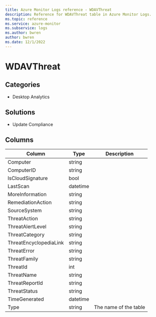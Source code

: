 ```yaml
---
title: Azure Monitor Logs reference - WDAVThreat
description: Reference for WDAVThreat table in Azure Monitor Logs.
ms.topic: reference
ms.service: azure-monitor
ms.subservice: logs
ms.author: bwren
author: bwren
ms.date: 12/1/2022
---
```


# WDAVThreat

 

## Categories

- Desktop Analytics
## Solutions

- Update Compliance




## Columns

| Column | Type | Description |
| --- | --- | --- |
| Computer | string |  |
| ComputerID | string |  |
| IsCloudSignature | bool |  |
| LastScan | datetime |  |
| MoreInformation | string |  |
| RemediationAction | string |  |
| SourceSystem | string |  |
| ThreatAction | string |  |
| ThreatAlertLevel | string |  |
| ThreatCategory | string |  |
| ThreatEncyclopediaLink | string |  |
| ThreatError | string |  |
| ThreatFamily | string |  |
| ThreatId | int |  |
| ThreatName | string |  |
| ThreatReportId | string |  |
| ThreatStatus | string |  |
| TimeGenerated | datetime |  |
| Type | string | The name of the table |
